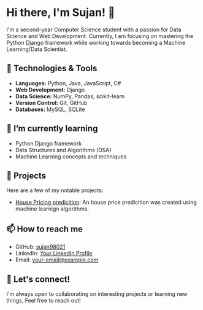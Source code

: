 
# Hi there, I'm Sujan! 👋

I'm a second-year Computer Science student with a passion for Data Science and Web Development. Currently, I am focusing on mastering the Python Django framework while working towards becoming a Machine Learning/Data Scientist.

## 🔧 Technologies & Tools

- **Languages:** Python, Java, JavaScript, C#
- **Web Development:** Django
- **Data Science:** NumPy, Pandas, scikit-learn
- **Version Control:** Git, GitHub
- **Databases:** MySQL, SQLite

## 🌱 I’m currently learning

- Python Django framework
- Data Structures and Algorithms (DSA)
- Machine Learning concepts and techniques

## 💼 Projects

Here are a few of my notable projects:
- [House Pricing predicition](https://github.com/SujanRai08/House_pricingPrediction.git): An house price predicition was created using machine learnign algorithms.


## 📫 How to reach me

- GitHub: [sujan98021](https://github.com/sujan98021)
- LinkedIn: [Your LinkedIn Profile]()
- Email: [your-email@example.com](mailto:sujan08rai@gmail.com)

## 🤝 Let's connect!

I'm always open to collaborating on interesting projects or learning new things. Feel free to reach out!
